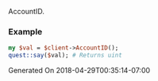 AccountID.
### Example

```perl
my $val = $client->AccountID();
quest::say($val); # Returns uint
```


Generated On 2018-04-29T00:35:14-07:00